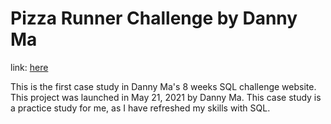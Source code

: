 # Pizza Runner Challenge by Danny Ma <br />
link: [here](https://8weeksqlchallenge.com/case-study-1/) <br />

This is the first case study in Danny Ma's 8 weeks SQL challenge website. This project was launched in May 21, 2021 by Danny Ma. This case study is a practice study for me, as I have refreshed my skills with SQL. 

